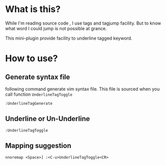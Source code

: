 What is this?
==================================
While I'm reading source code , I use tags and tagjump facility.
But to know what word I could jump is not possible at grance.

This mini-plugin provide facility to underline tagged keyword.

How to use?
================================
Generate syntax file
----------------------
following command generate vim syntax file.
This file is sourced when you call function `UnderlineTagToggle`

    :UnderlineTagGenerate

Underline or Un-Underline
----------------------
    :UnderlineTagToggle

Mapping suggestion
----------------------

    nnoremap <Space>] :<C-u>UnderlineTagToggle<CR>
